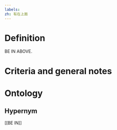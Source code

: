 ```yaml
---
labels: 
zh: 有在上面
---
```


# Definition
BE IN ABOVE.
# Criteria and general notes
# Ontology

## Hypernym
[[BE IN]]